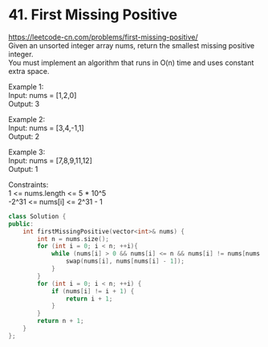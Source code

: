 # 41. First Missing Positive
https://leetcode-cn.com/problems/first-missing-positive/  
Given an unsorted integer array nums, return the smallest missing positive integer.  
You must implement an algorithm that runs in O(n) time and uses constant extra space.  

Example 1:   
Input: nums = [1,2,0]  
Output: 3  

Example 2:   
Input: nums = [3,4,-1,1]  
Output: 2  

Example 3:  
Input: nums = [7,8,9,11,12]  
Output: 1  

Constraints:   
1 <= nums.length <= 5 * 10^5  
-2^31 <= nums[i] <= 2^31 - 1  

``` cpp
class Solution {
public:
    int firstMissingPositive(vector<int>& nums) {
        int n = nums.size();
        for (int i = 0; i < n; ++i){
            while (nums[i] > 0 && nums[i] <= n && nums[i] != nums[nums[i] - 1]) {
                swap(nums[i], nums[nums[i] - 1]);
            }
        }
        for (int i = 0; i < n; ++i) {
            if (nums[i] != i + 1) {
                return i + 1;
            }
        }
        return n + 1;
    }
};
```
